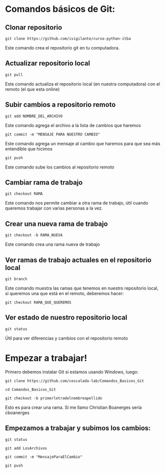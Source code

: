 # Comandos básicos de Git:

## Clonar repositorio
`git clone https://github.com/ivigilante/curso-python-itba`

Este comando crea el repositorio git en tu computadora.

## Actualizar repositorio local
``git pull``

Este comando actualiza el repositorio local (en nuestra computadora) con el remoto (el que esta online)

## Subir cambios a repositorio remoto
``git add NOMBRE_DEL_ARCHIVO``

Este comando agrega el archivo a la lista de cambios que haremos

``git commit -m "MENSAJE PARA NUESTRO CAMBIO"``

Este comando agrega un mensaje al cambio que haremos para que sea más entendible que hicimos

``git push``

Este comando sube los cambios al repositorio remoto

## Cambiar rama de trabajo
``git checkout RAMA``

Este comando nos permite cambiar a otra rama de trabajo, útil cuando queremos trabajar con varias personas a la vez.

## Crear una nueva rama de trabajo
``git checkout -b RAMA_NUEVA``

Este comando crea una rama nueva de trabajo

## Ver ramas de trabajo actuales en el repositorio local
``git branch``

Este comando muestra las ramas que tenemos en nuestro repositorio local, si queremos una que está en el remoto, deberemos hacer:

``git checkout RAMA_QUE_QUEREMOS``

## Ver estado de nuestro repositorio local
``git status``

Útil para ver diferencias y cambios con el repositorio remoto

# Empezar a trabajar!

Primero debemos instalar Git si estamos usando Windows, luego:

````
git clone https://github.com/cescalada-lab/Comandos_Basicos_Git
````

``cd Comandos_Basicos_Git``

``git checkout -b primerletradelnombreapellido`` 

Esto es para crear una rama. Si me llamo Christian Boanerges sería cboanerges

## Empezamos a trabajar y subimos los cambios:

``git status`` 

``git add LosArchivos``

``git commit -m "MensajeParaElCambio"``

``git push``

